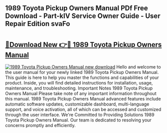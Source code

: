 ## 1989 Toyota Pickup Owners Manual PDf Free Download - Part-kIV Service Owner Guide - User Repair Edition svaFo

# <h2><a href="http://bc29157.oget.top/?id=1989+Toyota+Pickup+Owners+Manual">🔗Download New 👉🔴 1989 Toyota Pickup Owners Manual</a></h2>

[![1989 Toyota Pickup Owners Manual new download](https://i.imgur.com/5g1atiW.png)](http://bc29157.oget.top/?id=1989+Toyota+Pickup+Owners+Manual)
Hello and welcome to the user manual for your newly linked 1989 Toyota Pickup Owners Manual. This guide is here to help you master the functions and capabilities of your product. Inside, you will find detailed instructions for installation, usage, maintenance, and troubleshooting. Important Notes 1989 Toyota Pickup Owners Manual Please take note of any important information throughout this manual. 1989 Toyota Pickup Owners Manual advanced features include automatic software updates, customizable dashboard, multi-language support, and voice activation, all of which can be accessed and customized through the user interface. We're Committed to Providing Solutions 1989 Toyota Pickup Owners Manual. Our team is dedicated to resolving your concerns promptly and efficiently.
